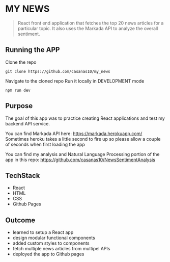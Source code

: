 # MY NEWS

> React front end application that fetches the top 20 news articles for a particular topic. It also uses the Markada API to analyze the overall sentiment.

## Running the APP

Clone the repo

```
git clone https://github.com/casanas10/my_news
```

Navigate to the cloned repo
Run it locally in DEVELOPMENT mode

```
npm run dev
```

## Purpose

The goal of this app was to practice creating React applications and test my backend API service.

You can find Markada API here: https://markada.herokuapp.com/
Sometimes heroku takes a little second to fire up so please allow a couple of seconds when first loading the app

You can find my analysis and Natural Language Processing portion of the app in this repo:
https://github.com/casanas10/NewsSentimentAnalysis

## TechStack

- React
- HTML
- CSS
- Github Pages

## Outcome

- learned to setup a React app
- design modular functional components
- added custom styles to components
- fetch multiple news articles from multipel APIs
- deployed the app to Github pages
